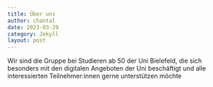 ```yaml
---
title: Über uns
author: chantal
date: 2023-03-29
category: Jekyll
layout: post
---
```


Wir sind die Gruppe bei Studieren ab 50 der Uni Bielefeld, die sich besonders mit den digitalen Angeboten der Uni beschäftigt und alle interessierten Teilnehmer:innen gerne unterstützen möchte
